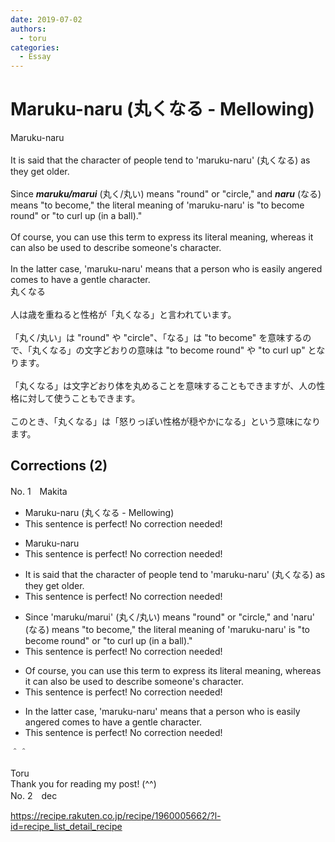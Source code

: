 ```yaml
---
date: 2019-07-02
authors:
  - toru
categories:
  - Essay
---
```


<h1 id="subject_show">Maruku-naru (丸くなる - Mellowing)</h1>
<div class="date" hidden>Jul 2, 2019 20:20</div>
<div id="post"><div id="body_show_ori">
Maruku-naru<br/><br/>It is said that the character of people tend to 'maruku-naru' (丸くなる) as they get older.<br/><br/>Since <strong><em>maruku/marui</em></strong> (丸く/丸い) means "round" or "circle," and <strong><em>naru</em></strong> (なる) means "to become," the literal meaning of 'maruku-naru' is "to become round" or "to curl up (in a ball)."<br/><br/>Of course, you can use this term to express its literal meaning, whereas it can also be used to describe someone's character.<br/><br/>In the latter case, 'maruku-naru' means that a person who is easily angered comes to have a gentle character. 
</div></div>

<!-- more -->

<div id="post_ja"><div id="body_show_mo">
丸くなる<br/><br/>人は歳を重ねると性格が「丸くなる」と言われています。<br/><br/>「丸く/丸い」は "round" や "circle"、「なる」は "to become" を意味するので、「丸くなる」の文字どおりの意味は "to become round" や "to curl up" となります。<br/><br/>「丸くなる」は文字どおり体を丸めることを意味することもできますが、人の性格に対して使うこともできます。<br/><br/>このとき、「丸くなる」は「怒りっぽい性格が穏やかになる」という意味になります。
</div></div>

## Corrections (2)
<div id="block"><div class="first_name"> No. 1　<span class="just_name">Makita</span></div><div id="block2">
<ul class="correction_field">
<li class="incorrect">Maruku-naru (丸くなる - Mellowing)</li>
<li class="corrected perfect">This sentence is perfect! No correction needed!</li>
</ul>
<ul class="correction_field">
<li class="incorrect">Maruku-naru</li>
<li class="corrected perfect">This sentence is perfect! No correction needed!</li>
</ul>
<ul class="correction_field">
<li class="incorrect">It is said that the character of people tend to 'maruku-naru' (丸くなる) as they get older.</li>
<li class="corrected perfect">This sentence is perfect! No correction needed!</li>
</ul>
<ul class="correction_field">
<li class="incorrect">Since 'maruku/marui' (丸く/丸い) means "round" or "circle," and 'naru' (なる) means "to become," the literal meaning of 'maruku-naru' is "to become round" or "to curl up (in a ball)."</li>
<li class="corrected perfect">This sentence is perfect! No correction needed!</li>
</ul>
<ul class="correction_field">
<li class="incorrect">Of course, you can use this term to express its literal meaning, whereas it can also be used to describe someone's character.</li>
<li class="corrected perfect">This sentence is perfect! No correction needed!</li>
</ul>
<ul class="correction_field">
<li class="incorrect">In the latter case, 'maruku-naru' means that a person who is easily angered comes to have a gentle character.</li>
<li class="corrected perfect">This sentence is perfect! No correction needed!</li>
</ul>
<p class="comment_small">
 ＾＾
</p>

</div><div class="name"><span class="just_name">Toru</span><br>
Thank you for reading my post! (^^)
</div>
</div>
<div id="block"><div class="first_name"> No. 2　<span class="just_name">dec</span></div><div id="block2">
<p class="comment_small">
 <a href="https://recipe.rakuten.co.jp/recipe/1960005662/?l-id=recipe_list_detail_recipe" target="_blank">
  https://recipe.rakuten.co.jp/recipe/1960005662/?l-id=recipe_list_detail_recipe
 </a>
</p>

</div></div>
